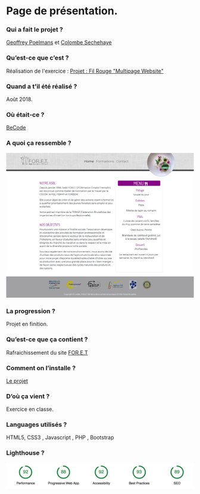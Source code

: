 # Page de présentation.


### Qui a fait le projet ?  
[Geoffrey Poelmans](https://github.com/geoffrey-poelmans) et [Colombe Sechehaye](https://github.com/Colombee)

### Qu’est-ce que c’est ?  
Réalisation de l'exercice : [Projet : Fil Rouge "Multipage Website"](https://github.com/becodeorg/Johnson2/tree/master/projets/multipage-website-in-php)

### Quand a t'il été réalisé ?  
Août 2018.

### Où était-ce ?  
[BeCode](https://www.becode.org/)

### A quoi ça ressemble ?  
![Réalisation finale](/images/sc.png)

### La progression ?  
Projet en finition.

### Qu’est-ce que ça contient ?  
Rafraichissement du site [FOR.E.T](http://users.skynet.be/foret/index.html)

### Comment on l’installe ?  
[Le projet](https://formation-emploi-tremplin.herokuapp.com/index.php)

### D’où ça vient ?  
Exercice en classe.

### Languages utilisés ?  
HTML5, CSS3 , Javascript , PHP , Bootstrap

### Lighthouse ?

![lighthouse](/images/lighthouse.png)
